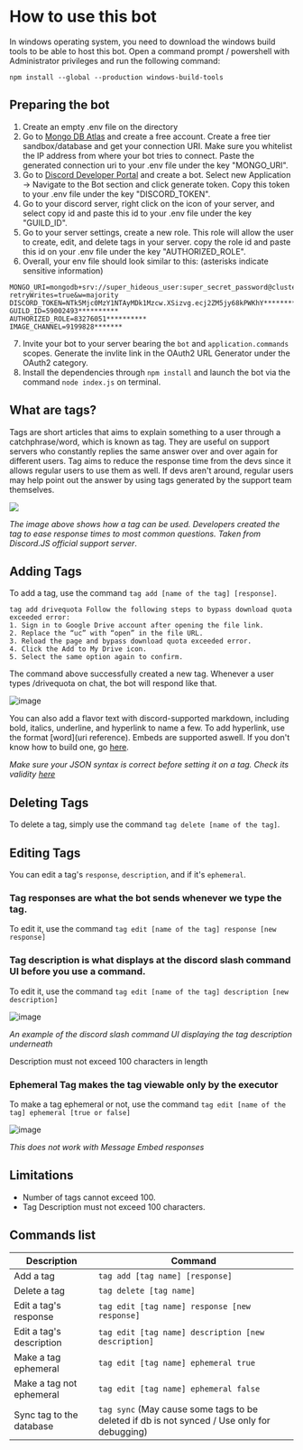 # How to use this bot
In windows operating system, you need to download the windows build tools to be able to host this bot. Open a command prompt / powershell with Administrator privileges and run the following command:
```
npm install --global --production windows-build-tools
```

## Preparing the bot
1. Create an empty .env file on the directory
2. Go to [Mongo DB Atlas](https://cloud.mongodb.com) and create a free account. Create a free tier sandbox/database and get your connection URI. Make sure you whitelist the IP address from where your bot tries to connect. Paste the generated connection uri to your .env file under the key "MONGO_URI". 
3. Go to [Discord Developer Portal](https://discord.com/developers/applications) and create a bot. Select new Application -> Navigate to the Bot section and click generate token. Copy this token to your .env file under the key "DISCORD_TOKEN".
4. Go to your discord server, right click on the icon of your server, and select copy id and paste this id to your .env file under the key "GUILD_ID".
5. Go to your server settings, create a new role. This role will allow the user to create, edit, and delete tags in your server. copy the role id and paste this id on your .env file under the key "AUTHORIZED_ROLE".
6. Overall, your env file should look similar to this: (asterisks indicate sensitive information)
```env
MONGO_URI=mongodb+srv://super_hideous_user:super_secret_password@cluster0.****.mongodb.net/*********?retryWrites=true&w=majority
DISCORD_TOKEN=NTk5Mjc0MzY1NTAyMDk1Mzcw.XSizvg.ecj2ZM5jy68kPWKhY**********
GUILD_ID=59002493**********
AUTHORIZED_ROLE=83276051**********
IMAGE_CHANNEL=9199828*******
``` 
7. Invite your bot to your server bearing the `bot` and `application.commands` scopes. Generate the invlite link in the OAuth2 URL Generator under the OAuth2 category.
8. Install the dependencies through `npm install` and launch the bot via the command `node index.js` on terminal.



## What are tags?
Tags are short articles that aims to explain something to a user through a catchphrase/word, which is known as tag. They are useful on support servers who constantly replies the same answer over and over again for different users. Tag aims to reduce the response time from the devs since it allows regular users to use them as well. If devs aren't around, regular users may help point out the answer by using tags generated by the support team themselves.

![](https://media.discordapp.net/attachments/590024931916644376/832781288191557682/unknown.png)

*The image above shows how a tag can be used. Developers created the tag to ease response times to most common questions. Taken from Discord.JS official support server*.

## Adding Tags
To add a tag, use the command `tag add [name of the tag] [response]`.
```
tag add drivequota Follow the following steps to bypass download quota exceeded error:
1. Sign in to Google Drive account after opening the file link.
2. Replace the “uc” with “open” in the file URL.
3. Reload the page and bypass download quota exceeded error.
4. Click the Add to My Drive icon.
5. Select the same option again to confirm.
```
The command above successfully created a new tag. Whenever a user types /drivequota on chat, the bot will respond like that.

![image](https://user-images.githubusercontent.com/56829176/115097270-b4daa380-9f5b-11eb-90f7-b026a723c8f8.png)

You can also add a flavor text with discord-supported markdown, including bold, italics, underline, and hyperlink to name a few. To add hyperlink, use the format [word]\(uri reference). Embeds are supported aswell. If you don't know how to build one, go [here](https://leovoel.github.io/embed-visualizer/).

*Make sure your JSON syntax is correct before setting it on a tag. Check its validity [here](https://jsonformatter.curiousconcept.com/#)*

## Deleting Tags
To delete a tag, simply use the command `tag delete [name of the tag]`.

## Editing Tags
You can edit a tag's `response`, `description`, and if it's `ephemeral`.
### Tag responses are what the bot sends whenever we type the tag. 
To edit it, use the command `tag edit [name of the tag] response [new response]`
### Tag description is what displays at the discord slash command UI before you use a command.
To edit it, use the command `tag edit [name of the tag] description [new description]`

![image](https://user-images.githubusercontent.com/56829176/115098801-a0e76f80-9f64-11eb-89ec-507fc00180f6.png)

*An example of the discord slash command UI displaying the tag description underneath*

Description must not exceed 100 characters in length
### Ephemeral Tag makes the tag viewable only by the executor
To make a tag ephemeral or not, use the command `tag edit [name of the tag] ephemeral [true or false]`

![image](https://user-images.githubusercontent.com/56829176/115098838-eb68ec00-9f64-11eb-9f71-0b3db88838a9.png)


*This does not work with Message Embed responses*

## Limitations
* Number of tags cannot exceed 100.
* Tag Description must not exceed 100 characters.

## Commands list
| Description | Command |
|---|---|
Add a tag | `tag add [tag name] [response]`
Delete a tag | `tag delete [tag name]`
Edit a tag's response | `tag edit [tag name] response [new response]`
Edit a tag's description | `tag edit [tag name] description [new description]`
Make a tag ephemeral | `tag edit [tag name] ephemeral true`
Make a tag not ephemeral | `tag edit [tag name] ephemeral false`
Sync tag to the database | `tag sync` (May cause some tags to be deleted if db is not synced / Use only for debugging)

